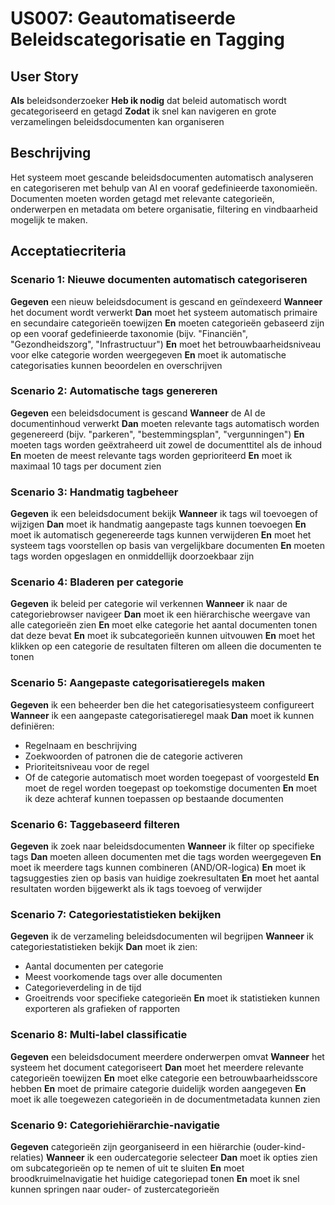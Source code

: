 # US007: Geautomatiseerde Beleidscategorisatie en Tagging

## User Story

**Als** beleidsonderzoeker
**Heb ik nodig** dat beleid automatisch wordt gecategoriseerd en getagd
**Zodat** ik snel kan navigeren en grote verzamelingen beleidsdocumenten kan organiseren

## Beschrijving

Het systeem moet gescande beleidsdocumenten automatisch analyseren en categoriseren met behulp van AI en vooraf gedefinieerde taxonomieën. Documenten moeten worden getagd met relevante categorieën, onderwerpen en metadata om betere organisatie, filtering en vindbaarheid mogelijk te maken.

## Acceptatiecriteria

### Scenario 1: Nieuwe documenten automatisch categoriseren

**Gegeven** een nieuw beleidsdocument is gescand en geïndexeerd
**Wanneer** het document wordt verwerkt
**Dan** moet het systeem automatisch primaire en secundaire categorieën toewijzen
**En** moeten categorieën gebaseerd zijn op een vooraf gedefinieerde taxonomie (bijv. "Financiën", "Gezondheidszorg", "Infrastructuur")
**En** moet het betrouwbaarheidsniveau voor elke categorie worden weergegeven
**En** moet ik automatische categorisaties kunnen beoordelen en overschrijven

### Scenario 2: Automatische tags genereren

**Gegeven** een beleidsdocument is gescand
**Wanneer** de AI de documentinhoud verwerkt
**Dan** moeten relevante tags automatisch worden gegenereerd (bijv. "parkeren", "bestemmingsplan", "vergunningen")
**En** moeten tags worden geëxtraheerd uit zowel de documenttitel als de inhoud
**En** moeten de meest relevante tags worden geprioriteerd
**En** moet ik maximaal 10 tags per document zien

### Scenario 3: Handmatig tagbeheer

**Gegeven** ik een beleidsdocument bekijk
**Wanneer** ik tags wil toevoegen of wijzigen
**Dan** moet ik handmatig aangepaste tags kunnen toevoegen
**En** moet ik automatisch gegenereerde tags kunnen verwijderen
**En** moet het systeem tags voorstellen op basis van vergelijkbare documenten
**En** moeten tags worden opgeslagen en onmiddellijk doorzoekbaar zijn

### Scenario 4: Bladeren per categorie

**Gegeven** ik beleid per categorie wil verkennen
**Wanneer** ik naar de categoriebrowser navigeer
**Dan** moet ik een hiërarchische weergave van alle categorieën zien
**En** moet elke categorie het aantal documenten tonen dat deze bevat
**En** moet ik subcategorieën kunnen uitvouwen
**En** moet het klikken op een categorie de resultaten filteren om alleen die documenten te tonen

### Scenario 5: Aangepaste categorisatieregels maken

**Gegeven** ik een beheerder ben die het categorisatiesysteem configureert
**Wanneer** ik een aangepaste categorisatieregel maak
**Dan** moet ik kunnen definiëren:
- Regelnaam en beschrijving
- Zoekwoorden of patronen die de categorie activeren
- Prioriteitsniveau voor de regel
- Of de categorie automatisch moet worden toegepast of voorgesteld
**En** moet de regel worden toegepast op toekomstige documenten
**En** moet ik deze achteraf kunnen toepassen op bestaande documenten

### Scenario 6: Taggebaseerd filteren

**Gegeven** ik zoek naar beleidsdocumenten
**Wanneer** ik filter op specifieke tags
**Dan** moeten alleen documenten met die tags worden weergegeven
**En** moet ik meerdere tags kunnen combineren (AND/OR-logica)
**En** moet ik tagsuggesties zien op basis van huidige zoekresultaten
**En** moet het aantal resultaten worden bijgewerkt als ik tags toevoeg of verwijder

### Scenario 7: Categoriestatistieken bekijken

**Gegeven** ik de verzameling beleidsdocumenten wil begrijpen
**Wanneer** ik categoriestatistieken bekijk
**Dan** moet ik zien:
- Aantal documenten per categorie
- Meest voorkomende tags over alle documenten
- Categorieverdeling in de tijd
- Groeitrends voor specifieke categorieën
**En** moet ik statistieken kunnen exporteren als grafieken of rapporten

### Scenario 8: Multi-label classificatie

**Gegeven** een beleidsdocument meerdere onderwerpen omvat
**Wanneer** het systeem het document categoriseert
**Dan** moet het meerdere relevante categorieën toewijzen
**En** moet elke categorie een betrouwbaarheidsscore hebben
**En** moet de primaire categorie duidelijk worden aangegeven
**En** moet ik alle toegewezen categorieën in de documentmetadata kunnen zien

### Scenario 9: Categoriehiërarchie-navigatie

**Gegeven** categorieën zijn georganiseerd in een hiërarchie (ouder-kind-relaties)
**Wanneer** ik een oudercategorie selecteer
**Dan** moet ik opties zien om subcategorieën op te nemen of uit te sluiten
**En** moet broodkruimelnavigatie het huidige categoriepad tonen
**En** moet ik snel kunnen springen naar ouder- of zustercategorieën
